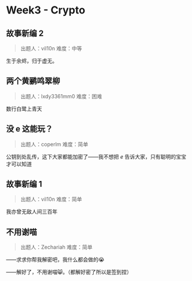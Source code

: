 # Week3 - Crypto

## 故事新编 2

> 出题人：vil10n
> 难度：中等

生于余烬，归于虚无。

## 两个黄鹂鸣翠柳

> 出题人：lxdy3361mm0
> 难度：困难

数行白鹭上青天

## 没 e 这能玩？

> 出题人：coperlm
> 难度：简单

公钥到处乱传，这下大家都能加密了——我不想把 $e$ 告诉大家，只有聪明的宝宝才可以知道

## 故事新编 1

> 出题人：vil10n
> 难度：简单

我亦曾无敌人间三百年

## 不用谢喵

> 出题人：Zechariah
> 难度：简单

——求求你帮我解密吧，我什么都会做的😭

——解好了，不用谢喵😸。（都解好密了所以是签到捏）
